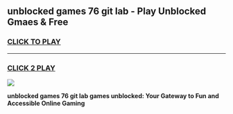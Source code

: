 
## unblocked games 76 git lab - Play Unblocked Gmaes & Free
<h3>
<a href="https://news.freeplayer.one?title=unblocked_games_76_git_lab&ref=23F">CLICK TO PLAY</a></h3>
<hr>

<h3>
<a href="https://news.freeplayer.one?title=unblocked_games_76_git_lab&ref=23F">CLICK 2 PLAY</a>
  
</h3>

<a href="https://news.freeplayer.one?title=unblocked_games_76_git_lab&ref=23F/"><img src="https://clearcache.store/games.png"></a>


**unblocked games 76 git lab games unblocked: Your Gateway to Fun and Accessible Online Gaming**
